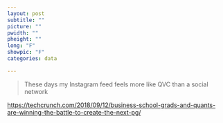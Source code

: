 ```yaml
---
layout: post
subtitle: ""
picture: ""
pwidth: ""
pheight: ""
long: "F"
showpic: "F"
categories: data

---
```


> These days my Instagram  feed feels more like QVC  than a social network

https://techcrunch.com/2018/09/12/business-school-grads-and-quants-are-winning-the-battle-to-create-the-next-pg/

